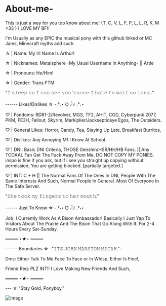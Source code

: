 # About-me-
This is just a way for you too know about me!
{T, C, V, L, F, P, L, L, R, K, M <33 } 
I LOVE MY BF!! 

I'm Usually as any EPIC the musical pony with this github linked or MC Jams, Minecraft myths and such. 

☆ | Name: My Irl Name Is Arthur!

☆ | Nicknames: Metalsphere -My Usual Username In Anything- || Artie

☆ | Pronouns: He/Him!

☆ | Gender: Trans FTM

"𝙸 𝚜𝚕𝚎𝚎𝚙 𝚜𝚘 𝙸 𝚌𝚊𝚗 𝚜𝚎𝚎 𝚢𝚘𝚞 '𝚌𝚊𝚞𝚜𝚎 𝙸 𝚑𝚊𝚝𝚎 𝚝𝚘 𝚠𝚊𝚒𝚝 𝚜𝚘 𝚕𝚘𝚗𝚐.."


------ Likes/Dislikes ☆ -.°˖⋆ ℧ 𓃗 .°˖⋆

♡ | Fandoms: RDR1-2/Revolver, MGS, TF2, AHIT, COD, Cyberpunk 2077, PKM, FE3H, Fallout, Skyrim, Markiplier/Jacksepticeye Egos, The Outsiders.

♡ | General Likes: Horror, Candy, Tea, Staying Up Late, Breakfast Burritos,

♡ | Dislikes: Any Annoying Mf I Know At School.

♡ | DNI: Basic DNI Criteria, THOSE Genshin/HSR/HH/HB Fans. || Any TCOAAL Fan Get The Fuck Away From Me. DO NOT COPY MY PONIES. inspo is fine if you ask, but if i see you straight up copying without permission, You are getting blocked. [partially targeted.]

♡ | INT: C + H || The Normal Fans Of The Ones In DNI, People With The Same Interests And Such, Normal People In General. Most Of Everyone In The Safe Server.

"𝚂𝚑𝚎 𝚝𝚘𝚘𝚔 𝚖𝚢 𝚏𝚒𝚗𝚐𝚎𝚛𝚜 𝚝𝚘 𝚑𝚎𝚛 𝚖𝚘𝚞𝚝𝚑."





------ Just To Know ☆ -.°˖⋆ ℧ 𓃗 .°˖⋆

Job: I Currently Work As A Bison Ambassador! Basically I Just Yap To Visitors About The Prairie And The Bison That Go Along With It. For 2-4 Hours Every Sat-Sunday.

════ ⋆★⋆ ════

------ Boundaries ☆ -"𝙸𝚃𝚂 𝙹𝙾𝙷𝙽 𝙼𝙰𝚁𝚂𝚃𝙾𝙽 𝙼𝙸𝙲𝙰𝙷."-

Dms: Either Talk To Me Face To Face or In Whisp, Either Is Fine!,

Friend Req: PLZ INT!! I Love Making New Friends And Such,

════ ⋆★⋆ ════

--- ☆ "Stay Gold, Ponyboy."

![image](https://github.com/user-attachments/assets/b5f7f5c2-181e-4af7-acb8-43af341cd8fe)

